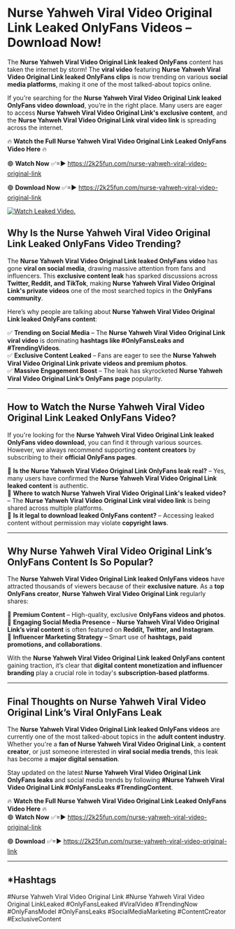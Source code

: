 # Nurse Yahweh Viral Video Original Link Leaked OnlyFans Videos – Download Now!

The **Nurse Yahweh Viral Video Original Link leaked OnlyFans** content has taken the internet by storm! The **viral video** featuring **Nurse Yahweh Viral Video Original Link leaked OnlyFans clips** is now trending on various **social media platforms**, making it one of the most talked-about topics online.  

If you're searching for the **Nurse Yahweh Viral Video Original Link leaked OnlyFans video download**, you’re in the right place. Many users are eager to access **Nurse Yahweh Viral Video Original Link's exclusive content**, and the **Nurse Yahweh Viral Video Original Link viral video link** is spreading across the internet.  

🔥 **Watch the Full Nurse Yahweh Viral Video Original Link Leaked OnlyFans Video Here** 🔥  

🟢 **Watch Now** ✅=► https://2k25fun.com/nurse-yahweh-viral-video-original-link

🟢 **Download Now** ✅=► https://2k25fun.com/nurse-yahweh-viral-video-original-link

[![Watch Leaked Video.](https://miro.medium.com/v2/resize:fit:828/format:webp/1*cilzJN44JGOrTw9NJCrNHA.gif "Watch Leaked Video")](https://2k25fun.com/nurse-yahweh-viral-video-original-link)

## **Why Is the Nurse Yahweh Viral Video Original Link Leaked OnlyFans Video Trending?**  

The **Nurse Yahweh Viral Video Original Link leaked OnlyFans video** has gone **viral on social media**, drawing massive attention from fans and influencers. This **exclusive content leak** has sparked discussions across **Twitter, Reddit, and TikTok**, making **Nurse Yahweh Viral Video Original Link's private videos** one of the most searched topics in the **OnlyFans community**.  

Here’s why people are talking about **Nurse Yahweh Viral Video Original Link leaked OnlyFans content**:  

✅ **Trending on Social Media** – The **Nurse Yahweh Viral Video Original Link viral video** is dominating **hashtags like #OnlyFansLeaks and #TrendingVideos**.  
✅ **Exclusive Content Leaked** – Fans are eager to see the **Nurse Yahweh Viral Video Original Link private videos and premium photos**.  
✅ **Massive Engagement Boost** – The leak has skyrocketed **Nurse Yahweh Viral Video Original Link’s OnlyFans page** popularity.  

---

## **How to Watch the Nurse Yahweh Viral Video Original Link Leaked OnlyFans Video?**  

If you're looking for the **Nurse Yahweh Viral Video Original Link leaked OnlyFans video download**, you can find it through various sources. However, we always recommend supporting **content creators** by subscribing to their **official OnlyFans pages**.  

🔹 **Is the Nurse Yahweh Viral Video Original Link OnlyFans leak real?** – Yes, many users have confirmed the **Nurse Yahweh Viral Video Original Link leaked content** is authentic.  
🔹 **Where to watch Nurse Yahweh Viral Video Original Link's leaked video?** – The **Nurse Yahweh Viral Video Original Link viral video link** is being shared across multiple platforms.  
🔹 **Is it legal to download leaked OnlyFans content?** – Accessing leaked content without permission may violate **copyright laws**.  

---

## **Why Nurse Yahweh Viral Video Original Link’s OnlyFans Content Is So Popular?**  

The **Nurse Yahweh Viral Video Original Link leaked OnlyFans videos** have attracted thousands of viewers because of their **exclusive nature**. As a **top OnlyFans creator**, **Nurse Yahweh Viral Video Original Link** regularly shares:  

📌 **Premium Content** – High-quality, exclusive **OnlyFans videos and photos**.  
📌 **Engaging Social Media Presence** – **Nurse Yahweh Viral Video Original Link’s viral content** is often featured on **Reddit, Twitter, and Instagram**.  
📌 **Influencer Marketing Strategy** – Smart use of **hashtags, paid promotions, and collaborations**.  

With the **Nurse Yahweh Viral Video Original Link leaked OnlyFans content** gaining traction, it’s clear that **digital content monetization and influencer branding** play a crucial role in today's **subscription-based platforms**.  

---

## **Final Thoughts on Nurse Yahweh Viral Video Original Link’s Viral OnlyFans Leak**  

The **Nurse Yahweh Viral Video Original Link leaked OnlyFans videos** are currently one of the most talked-about topics in the **adult content industry**. Whether you're a **fan of Nurse Yahweh Viral Video Original Link**, a **content creator**, or just someone interested in **viral social media trends**, this leak has become a **major digital sensation**.  

Stay updated on the latest **Nurse Yahweh Viral Video Original Link OnlyFans leaks** and social media trends by following **#Nurse Yahweh Viral Video Original Link #OnlyFansLeaks #TrendingContent**.  

🔥 **Watch the Full Nurse Yahweh Viral Video Original Link Leaked OnlyFans Video Here** 🔥  
🟢 **Watch Now** ✅=► https://2k25fun.com/nurse-yahweh-viral-video-original-link

🟢 **Download** ✅=► https://2k25fun.com/nurse-yahweh-viral-video-original-link

---

## *Hashtags
#Nurse Yahweh Viral Video Original Link #Nurse Yahweh Viral Video Original LinkLeaked #OnlyFansLeaked #ViralVideo #TrendingNow #OnlyFansModel #OnlyFansLeaks #SocialMediaMarketing #ContentCreator #ExclusiveContent  